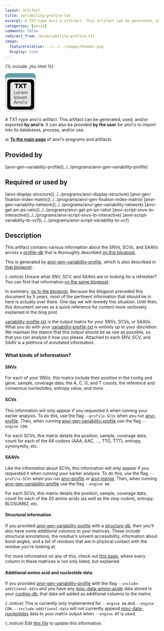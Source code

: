 ```yaml
---
layout: artifact
title: variability-profile-txt
excerpt: A TXT-type anvi'o artifact. This artifact can be generated, used, and/or exported by anvi'o. It can also be provided **by the user** for anvi'o to import into its databases, process, and/or use.
categories: [anvio]
comments: false
redirect_from: /m/variability-profile-txt
image:
  featurerelative: ../../../images/header.png
  display: true
---
```



{% include _toc.html %}


<img src="../../images/icons/TXT.png" alt="TXT" style="width:100px; border:none" />

A TXT-type anvi'o artifact. This artifact can be generated, used, and/or exported **by anvi'o**. It can also be provided **by the user** for anvi'o to import into its databases, process, and/or use.

🔙 **[To the main page](../../)** of anvi'o programs and artifacts.

## Provided by


<p style="text-align: left" markdown="1"><span class="artifact-p">[anvi-gen-variability-profile](../../programs/anvi-gen-variability-profile)</span></p>


## Required or used by


<p style="text-align: left" markdown="1"><span class="artifact-r">[anvi-display-structure](../../programs/anvi-display-structure)</span> <span class="artifact-r">[anvi-gen-fixation-index-matrix](../../programs/anvi-gen-fixation-index-matrix)</span> <span class="artifact-r">[anvi-gen-variability-network](../../programs/anvi-gen-variability-network)</span> <span class="artifact-r">[anvi-get-pn-ps-ratio](../../programs/anvi-get-pn-ps-ratio)</span> <span class="artifact-r">[anvi-script-snvs-to-interactive](../../programs/anvi-script-snvs-to-interactive)</span> <span class="artifact-r">[anvi-script-variability-to-vcf](../../programs/anvi-script-variability-to-vcf)</span></p>


## Description


This artifact contains various information about the SNVs, SCVs, and SAAVs across a <span class="artifact-n">[profile-db](/help/main/artifacts/profile-db)</span> that is thoroughly described [on this blogpost](http://merenlab.org/2015/07/20/analyzing-variability/#the-output-matrix).  

This is generated by <span class="artifact-p">[anvi-gen-variability-profile](/help/main/programs/anvi-gen-variability-profile)</span>, which is also described in [that blogpost](http://merenlab.org/2015/07/20/analyzing-variability/#the-anvio-way).  

{:.notice}
Unsure what SNV, SCV, and SAAVs are or looking for a refresher? You can find that information [on the same blogpost](http://merenlab.org/2015/07/20/analyzing-variability/#an-intro-to-single-nucleotidecodonamino-acid-variation).  

In summary, [go to the blogpost](http://merenlab.org/2015/07/20/analyzing-variability/). Because the blogpost preceded this document by 5 years, most of the pertinent information that should be in here is actually over there. One day we will remedy this situation. Until then, this document serves as a quick reference for content more verbosely explained in the blog post.


<span class="artifact-n">[variability-profile-txt](/help/main/artifacts/variability-profile-txt)</span> is the output matrix for your SNVs, SCVs, or SAAVs. What you do with your <span class="artifact-n">[variability-profile-txt](/help/main/artifacts/variability-profile-txt)</span> is entirely up to your discretion. We maintain the stance that this output should be as raw as possible, so that you can analyze it how you please. Attached to each SNV, SCV, and SAAV is a plethora of annotated information.


### What kinds of information?  

#### SNVs 

For each of your SNVs, this matrix include their position in the contig and gene, sample, coverage data, the A, C, G, and T counts, the reference and consensus nucleotides, entropy value, and more.  

#### SCVs 

This information will only appear if you requested it when running your earlier analysis. To do this, use the flag `--profile-SCVs` when you run <span class="artifact-p">[anvi-profile](/help/main/programs/anvi-profile)</span>. Then, when running <span class="artifact-p">[anvi-gen-variability-profile](/help/main/programs/anvi-gen-variability-profile)</span> use the flag `--engine CDN`.  

For each SCVs, this matrix details the position, sample, coverage data, count for each of the 64 codons (AAA, AAC, ..., TTG, TTT), entropy, synonymity, etc.  

#### SAAVs 

Like the information about SCVs, this information will only appear if you requested it when running your earlier analysis. To do this, use the flag `--profile-SCVs` when you run <span class="artifact-p">[anvi-profile](/help/main/programs/anvi-profile)</span> or <span class="artifact-p">[anvi-merge](/help/main/programs/anvi-merge)</span>. Then, when running <span class="artifact-p">[anvi-gen-variability-profile](/help/main/programs/anvi-gen-variability-profile)</span> use the flag `--engine AA`.  

For each SCVs, this matrix details the position, sample, coverage data, count for each of the 20 amino acids (as well as the stop codon), entropy, BLOSUM62, etc.  

#### Structural information 

If you provided <span class="artifact-p">[anvi-gen-variability-profile](/help/main/programs/anvi-gen-variability-profile)</span> with a <span class="artifact-n">[structure-db](/help/main/artifacts/structure-db)</span>, then you'll also have some additional columns to your matrices. These include structural annotations, the residue's solvent accessibility, information about bond angles, and a list of residues that are in physical contact with the residue you're looking at. 


For more information on any of this, check out [this page](http://merenlab.org/2015/07/20/analyzing-variability/#the-output-matrix), where every column in these matrices is not only listed, but explained.


#### Additional amino acid and nucleotide data 

If you provided <span class="artifact-p">[anvi-gen-variability-profile](/help/main/programs/anvi-gen-variability-profile)</span> with the flag `--include-additional-data` and you have any <span class="artifact-n">[misc-data-amino-acids](/help/main/artifacts/misc-data-amino-acids)</span> data stored in your <span class="artifact-n">[contigs-db](/help/main/artifacts/contigs-db)</span>, that data will added as additional columns to the matrix.


{:.notice}
This is currently only implemented for `--engine AA` and `--engine CDN`. `--include-additional-data` will not currently append <span class="artifact-n">[misc-data-nucleotides](/help/main/artifacts/misc-data-nucleotides)</span> data to your matrix output when `--engine NT` is used.




{:.notice}
Edit [this file](https://github.com/merenlab/anvio/tree/master/anvio/docs/artifacts/variability-profile-txt.md) to update this information.

